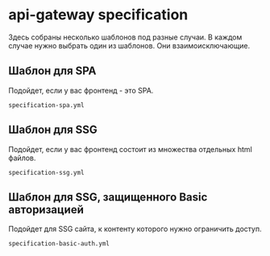 # api-gateway specification

Здесь собраны несколько шаблонов под разные случаи.
В каждом случае нужно выбрать один из шаблонов. Они взаимоисключающие.

## Шаблон для SPA

Подойдет, если у вас фронтенд - это SPA.

`specification-spa.yml`

## Шаблон для SSG

Подойдет, если у вас фронтенд состоит из множества отдельных html файлов.

`specification-ssg.yml`

## Шаблон для SSG, защищенного Basic авторизацией

Подойдет для SSG сайта, к контенту которого нужно ограничить доступ.

`specification-basic-auth.yml`
